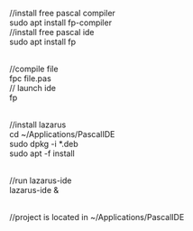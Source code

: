 //install free pascal compiler <br/>
sudo apt install fp-compiler <br/>
//install free pascal ide <br/>
sudo apt install fp <br/><br/>

//compile file <br/>
fpc file.pas <br/>
// launch ide <br/>
fp <br/><br/>


//install lazarus  <br/>
cd ~/Applications/PascalIDE <br/>
sudo dpkg -i *.deb <br/>
sudo apt -f install <br/><br/>

//run lazarus-ide <br/>
lazarus-ide & <br/><br/>


//project is located in ~/Applications/PascalIDE <br/><br/>

